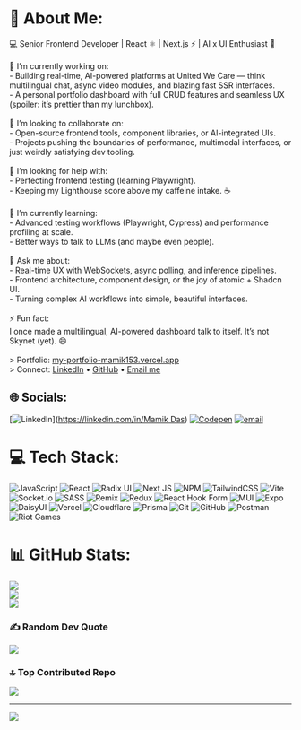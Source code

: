 # 💫 About Me:
💻 Senior Frontend Developer | React ⚛️ | Next.js ⚡ | AI x UI Enthusiast 🤖<br><br>🔭 I’m currently working on:<br>- Building real-time, AI-powered platforms at United We Care — think multilingual chat, async video modules, and blazing fast SSR interfaces.<br>- A personal portfolio dashboard with full CRUD features and seamless UX (spoiler: it’s prettier than my lunchbox).<br><br>👯 I’m looking to collaborate on:<br>- Open-source frontend tools, component libraries, or AI-integrated UIs.<br>- Projects pushing the boundaries of performance, multimodal interfaces, or just weirdly satisfying dev tooling.<br><br>🤝 I’m looking for help with:<br>- Perfecting frontend testing (learning Playwright).<br>- Keeping my Lighthouse score above my caffeine intake. ☕<br><br>🌱 I’m currently learning:<br>- Advanced testing workflows (Playwright, Cypress) and performance profiling at scale.<br>- Better ways to talk to LLMs (and maybe even people).<br><br>💬 Ask me about:<br>- Real-time UX with WebSockets, async polling, and inference pipelines.<br>- Frontend architecture, component design, or the joy of atomic + Shadcn UI.<br>- Turning complex AI workflows into simple, beautiful interfaces.<br><br>⚡ Fun fact:<br>I once made a multilingual, AI-powered dashboard talk to itself. It’s not Skynet (yet). 😄<br><br>> Portfolio: [my-portfolio-mamik153.vercel.app](https://mamik-beryl.vercel.app/)  <br>> Connect: [LinkedIn](https://www.linkedin.com/in/mamik-das-6033a8139/) • [GitHub](https://github.com/Mamik153) • [Email me](mailto:mamikdas153@gmail.com)


## 🌐 Socials:
[![LinkedIn](https://img.shields.io/badge/LinkedIn-%230077B5.svg?logo=linkedin&logoColor=white)]([https://linkedin.com/in/Mamik Das](https://www.linkedin.com/in/mamik-das-6033a8139/)) [![Codepen](https://img.shields.io/badge/Codepen-000000?logo=codepen&logoColor=white)](https://codepen.io/Mamik153) [![email](https://img.shields.io/badge/Email-D14836?logo=gmail&logoColor=white)](mailto:mamikdas153@gmail.com) 

# 💻 Tech Stack:
![JavaScript](https://img.shields.io/badge/javascript-%23323330.svg?style=for-the-badge&logo=javascript&logoColor=%23F7DF1E) ![React](https://img.shields.io/badge/react-%2320232a.svg?style=for-the-badge&logo=react&logoColor=%2361DAFB) ![Radix UI](https://img.shields.io/badge/radix%20ui-161618.svg?style=for-the-badge&logo=radix-ui&logoColor=white) ![Next JS](https://img.shields.io/badge/Next-black?style=for-the-badge&logo=next.js&logoColor=white) ![NPM](https://img.shields.io/badge/NPM-%23CB3837.svg?style=for-the-badge&logo=npm&logoColor=white) ![TailwindCSS](https://img.shields.io/badge/tailwindcss-%2338B2AC.svg?style=for-the-badge&logo=tailwind-css&logoColor=white) ![Vite](https://img.shields.io/badge/vite-%23646CFF.svg?style=for-the-badge&logo=vite&logoColor=white) ![Socket.io](https://img.shields.io/badge/Socket.io-black?style=for-the-badge&logo=socket.io&badgeColor=010101) ![SASS](https://img.shields.io/badge/SASS-hotpink.svg?style=for-the-badge&logo=SASS&logoColor=white) ![Remix](https://img.shields.io/badge/remix-%23000.svg?style=for-the-badge&logo=remix&logoColor=white) ![Redux](https://img.shields.io/badge/redux-%23593d88.svg?style=for-the-badge&logo=redux&logoColor=white) ![React Hook Form](https://img.shields.io/badge/React%20Hook%20Form-%23EC5990.svg?style=for-the-badge&logo=reacthookform&logoColor=white) ![MUI](https://img.shields.io/badge/MUI-%230081CB.svg?style=for-the-badge&logo=mui&logoColor=white) ![Expo](https://img.shields.io/badge/expo-1C1E24?style=for-the-badge&logo=expo&logoColor=#D04A37) ![DaisyUI](https://img.shields.io/badge/daisyui-5A0EF8?style=for-the-badge&logo=daisyui&logoColor=white) ![Vercel](https://img.shields.io/badge/vercel-%23000000.svg?style=for-the-badge&logo=vercel&logoColor=white) ![Cloudflare](https://img.shields.io/badge/Cloudflare-F38020?style=for-the-badge&logo=Cloudflare&logoColor=white) ![Prisma](https://img.shields.io/badge/Prisma-3982CE?style=for-the-badge&logo=Prisma&logoColor=white) ![Git](https://img.shields.io/badge/git-%23F05033.svg?style=for-the-badge&logo=git&logoColor=white) ![GitHub](https://img.shields.io/badge/github-%23121011.svg?style=for-the-badge&logo=github&logoColor=white) ![Postman](https://img.shields.io/badge/Postman-FF6C37?style=for-the-badge&logo=postman&logoColor=white) ![Riot Games](https://img.shields.io/badge/riotgames-D32936.svg?style=for-the-badge&logo=riotgames&logoColor=white)
# 📊 GitHub Stats:
![](https://github-readme-stats.vercel.app/api?username=Mamik153&theme=dark&hide_border=false&include_all_commits=false&count_private=false)<br/>
![](https://nirzak-streak-stats.vercel.app/?user=Mamik153&theme=dark&hide_border=false)<br/>
![](https://github-readme-stats.vercel.app/api/top-langs/?username=Mamik153&theme=dark&hide_border=false&include_all_commits=false&count_private=false&layout=compact)

### ✍️ Random Dev Quote
![](https://quotes-github-readme.vercel.app/api?type=horizontal&theme=tokyonight)

### 🔝 Top Contributed Repo
![](https://github-contributor-stats.vercel.app/api?username=Mamik153&limit=5&theme=dark&combine_all_yearly_contributions=true)

---
[![](https://visitcount.itsvg.in/api?id=Mamik153&icon=0&color=0)](https://visitcount.itsvg.in)

<!-- Proudly created with GPRM ( https://gprm.itsvg.in ) -->
